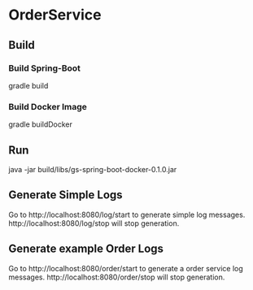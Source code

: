 # OrderService

## Build

### Build Spring-Boot

  gradle build

### Build Docker Image  

  gradle buildDocker

## Run

  java -jar build/libs/gs-spring-boot-docker-0.1.0.jar
  
## Generate Simple Logs
  
  Go to http://localhost:8080/log/start to generate simple log messages. 
  http://localhost:8080/log/stop will stop generation.
  
## Generate example Order Logs
  Go to http://localhost:8080/order/start to generate a order service log messages. 
  http://localhost:8080/order/stop will stop generation.
